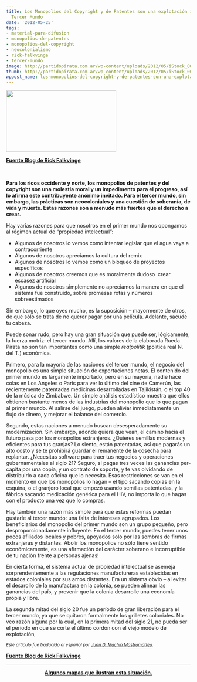 ```yaml
---
title: Los Monopolios del Copyright y de Patentes son una explotación inmoral del
  Tercer Mundo
date: '2012-05-25'
tags:
- material-para-difusion
- monopolios-de-patentes
- monopolios-del-copyright
- neocolonialismo
- rick-falkvinge
- tercer-mundo
image: http://partidopirata.com.ar/wp-content/uploads/2012/05/iStock_000010211997Small-646x363.jpg
thumb: http://partidopirata.com.ar/wp-content/uploads/2012/05/iStock_000010211997Small-646x363-150x150.jpg
wppost_name: los-monopolios-del-copyright-y-de-patentes-son-una-explotacion-inmoral-del-tercer-mundo
---
```


<a href="http://partidopirata.com.ar/wp-content/uploads/2012/05/iStock_000010211997Small-646x363.jpg"><img class="size-medium wp-image-4561" title="iStock_000010211997Small-646x363" src="http://partidopirata.com.ar/wp-content/uploads/2012/05/iStock_000010211997Small-646x363-300x168.jpg" alt="" width="300" height="168" /></a>


<strong><a href="http://es.falkvinge.net/2012/01/24/los-monopolios-del-copyright-y-de-patentes-son-una-explotacion-inmoral-del-tercer-mundo/" target="_blank">Fuente Blog de Rick Falkvinge</a></strong>

&nbsp;

<strong>Para los ricos occidente y norte, los monopolios de patentes y del copyright son una molestia moral y un impedimento para el progreso, así lo afirma este contribuyente anónimo invitado. Para el tercer mundo, sin embargo, las prácticas son neocoloniales y una cuestión de soberanía, de vida y muerte. Estas razones son a menudo más fuertes que el derecho a crear</strong>.

Hay varias razones para que nosotros en el primer mundo nos opongamos al régimen actual de “propiedad intelectual”:
<ul>
	<li>Algunos de nosotros lo vemos como intentar legislar que el agua vaya a contracorriente</li>
	<li>Algunos de nosotros apreciamos la cultura del remix</li>
	<li>Algunos de nosotros lo vemos como un bloqueo de proyectos específicos</li>
	<li>Algunos de nosotros creemos que es moralmente dudoso  crear escasez artificial</li>
	<li>Algunos de nosotros simplemente no apreciamos la manera en que el sistema fue construido, sobre promesas rotas y números sobreestimados</li>
</ul>
Sin embargo, lo que oyes mucho, es la suposición – mayormente de otros, de que sólo se trata de no querer pagar por una película. Adelante, sacude tu cabeza.

Puede sonar rudo, pero hay una gran situación que puede ser, lógicamente, la fuerza motriz: el tercer mundo. Allí, los valores de la elaborada Rueda Pirata no son tan importantes como una simple <em>realpolitik</em> (política real N. del T.) económica.

Primero, para la mayoría de las naciones del tercer mundo, el negocio del monopolio es una simple situación de exportaciones netas. El contenido del primer mundo es largamente importado, pero en su mayoría, nadie hace colas en Los Angeles o París para ver lo último del cine de Camerún, las recientemente patentadas medicinas desarrolladas en Tajikistán, o el top 40 de la música de Zimbabwe. Un simple análisis estadístico muestra que ellos obtienen bastante menos de las industrias del monopolio que lo que pagan al primer mundo. Al salirse del juego, pueden aliviar inmediatamente un flujo de dinero, y mejorar el balance del comercio.

Segundo, estas naciones a menudo buscan desesperadamente su modernización. Sin embargo, adonde quiera que vean, el camino hacia el futuro pasa por los monopolios extranjeros. ¿Quieres semillas modernas y eficientes para tus granjas? Lo siento, están patentadas, así que pagarás un alto costo y se te prohibirá guardar el remanente de la cosecha para replantar. ¿Necesitas software para traer tus negocios y operaciones gubernamentales al siglo 21? Seguro, si pagas tres veces las ganancias per-capita por una copia, y un contrato de soporte, y te vas olvidando de distribuirlo a cada oficina que lo necesita. Esas restricciones se van en el momento en que los monopolios lo hagan – el tipo sacando copias en la esquina, o el granjero local que empezó usando semillas patentadas, y la fábrica sacando medicación genérica para el HIV, no importa lo que hagas con el producto una vez que lo compras.

Hay también una razón más simple para que estas reformas puedan gustarle al tercer mundo: una falta de intereses agrupados. Los beneficiarios del monopolio del primer mundo son un grupo pequeño, pero desproporcionadamente influyente. En el tercer mundo, puedes tener unos pocos afiliados locales y pobres, apoyados solo por las sombras de firmas extranjeras y distantes. Abolir los monopolios no sólo tiene sentido económicamente, es una afirmación del carácter soberano e incorruptible de tu nación frente a personas ajenas!

En cierta forma, el sistema actual de propiedad intelectual se asemeja sorprendentemente a las regulaciones manufactureras establecidas en estados coloniales por sus amos distantes. Era un sistema obvio – al evitar el desarollo de la manufactura en la colonia, se pueden alinear las ganancias del país, y prevenir que la colonia desarrolle una economía propia y libre.

La segunda mitad del siglo 20 fue un período de gran liberación para el tercer mundo, ya que se quitaron formalmente los grilletes coloniales. No veo razón alguna por la cual, en la primera mitad del siglo 21, no pueda ser el período en que se corte el último cordón con el viejo modelo de explotación,

<small><em>Este artículo fue traducido al español por <a href="http://judamasmas.com">Juan D. Machin Mastromatteo</a>.</em></small>

<strong><a href="http://es.falkvinge.net/2012/01/24/los-monopolios-del-copyright-y-de-patentes-son-una-explotacion-inmoral-del-tercer-mundo/" target="_blank">Fuente Blog de Rick Falkvinge</a>
</strong>

<hr />
<p style="text-align: center;"><strong><a href="http://partidopirata.com.ar/4556/algunos-mapas-para-entender-de-que-hablamos-cuando-hablamos-de-derecho-de-autor-y-patentes">Algunos mapas que ilustran esta situación.</a></strong></p>
